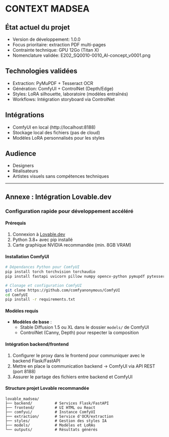 # CONTEXT MADSEA

## État actuel du projet
- Version de développement: 1.0.0
- Focus prioritaire: extraction PDF multi-pages
- Contrainte technique: GPU 12Go (Titan X)
- Nomenclature validée: E202_SQ0010-0010_AI-concept_v0001.png

## Technologies validées
- Extraction: PyMuPDF + Tesseract OCR
- Génération: ComfyUI + ControlNet (Depth/Edge)
- Styles: LoRA silhouette, laboratoire (modèles entraînés)
- Workflows: Intégration storyboard via ControlNet

## Intégrations
- ComfyUI en local (http://localhost:8188)
- Stockage local des fichiers (pas de cloud)
- Modèles LoRA personnalisés pour les styles

## Audience
- Designers
- Réalisateurs
- Artistes visuels sans compétences techniques

---

## Annexe : Intégration Lovable.dev

### Configuration rapide pour développement accéléré

#### Prérequis
1. Connexion à [Lovable.dev](https://lovable.dev)
2. Python 3.8+ avec pip installé
3. Carte graphique NVIDIA recommandée (min. 8GB VRAM)

#### Installation ComfyUI
```bash
# Dépendances Python pour ComfyUI
pip install torch torchvision torchaudio
pip install fastapi uvicorn pillow numpy opencv-python pymupdf pytesseract

# Clonage et configuration ComfyUI
git clone https://github.com/comfyanonymous/ComfyUI
cd ComfyUI
pip install -r requirements.txt
```

#### Modèles requis
- **Modèles de base** : 
  - Stable Diffusion 1.5 ou XL dans le dossier `models/` de ComfyUI
  - ControlNet (Canny, Depth) pour respecter la composition

#### Intégration backend/frontend
1. Configurer le proxy dans le frontend pour communiquer avec le backend Flask/FastAPI
2. Mettre en place la communication backend → ComfyUI via API REST (port 8188)
3. Assurer le partage des fichiers entre backend et ComfyUI

#### Structure projet Lovable recommandée
```
lovable_madsea/
├── backend/          # Services Flask/FastAPI
├── frontend/         # UI HTML ou React
├── comfyui/          # Instance ComfyUI
├── extraction/       # Service d'OCR/extraction
├── styles/           # Gestion des styles IA
├── models/           # Modèles et LoRAs
└── outputs/          # Résultats générés
